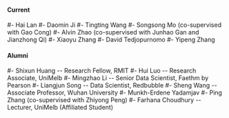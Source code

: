 #### Current
#- Hai Lan
#- Daomin Ji
#- Tingting Wang
#- Songsong Mo (co-supervised with Gao Cong)
#- Alvin Zhao (co-supervised with Junhao Gan and Jianzhong Qi)
#- Xiaoyu Zhang
#- David Tedjopurnomo
#- Yipeng Zhang






#### Alumni
#- Shixun Huang -- Research Fellow, RMIT
#- Hui Luo -- Research Associate, UniMelb
#- Mingzhao Li -- Senior Data Scientist, Faethm by Pearson
#- Liangjun Song -- Data Scientist, Redbubble
#- Sheng Wang -- Associate Professor, Wuhan University
#- Munkh-Erdene Yadamjav
#- Ping Zhang (co-supervised with Zhiyong Peng)
#- Farhana Choudhury -- Lecturer, UniMelb (Affiliated Student)